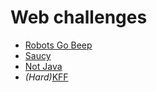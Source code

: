 # Web challenges

* [Robots Go Beep](./robots_go_beep)
* [Saucy](./saucy)
* [Not Java](./not_java)
* *(Hard)*[KFF](./kff)
